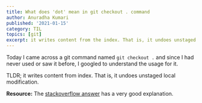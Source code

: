 ```yaml
---
title: What does 'dot' mean in git checkout . command
author: Anuradha Kumari
published: '2021-01-15'
category: TIL
topics: [git]
excerpt: it writes content from the index. That is, it undoes unstaged local modification.
---
```


Today I came across a git command named `git checkout .` and since I had never used or saw it before, I googled to understand the usage for it.

TLDR; it writes content from index. That is, it undoes unstaged local modification.

**Resource:** The [stackoverflow answer](https://stackoverflow.com/questions/14460595/git-checkout-with-dot) has a very good explanation.  
